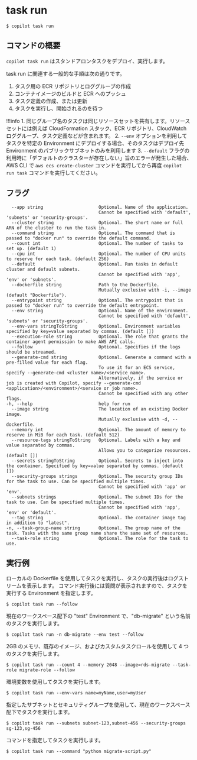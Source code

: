 # task run
```
$ copilot task run
```

## コマンドの概要
`copilot task run` はスタンドアロンタスクをデプロイ、実行します。

task run に関連する一般的な手順は次の通りです。

1. タスク用の ECR リポジトリとロググループの作成
2. コンテナイメージのビルドと ECR へのプッシュ
3. タスク定義の作成、または更新
4. タスクを実行し、開始されるのを待つ

!!!info
    1. 同じグループ名のタスクは同じリソースセットを共有します。リソースセットには例えば CloudFormation スタック、ECR リポジトリ、CloudWatch ロググループ、タスク定義などが含まれます。
    2. `--env` オプションを利用してタスクを特定の Environment にデプロイする場合、そのタスクはデプロイ先 Environment のパブリックサブネットのみを利用します
    3. `--default` フラグの利用時に「デフォルトのクラスターが存在しない」旨のエラーが発生した場合、AWS CLI で `aws ecs create-cluster` コマンドを実行してから再度 `copilot run task` コマンドを実行してください。

## フラグ
```
  --app string                     Optional. Name of the application.
                                   Cannot be specified with 'default', 'subnets' or 'security-groups'.
  --cluster string                 Optional. The short name or full ARN of the cluster to run the task in.
  --command string                 Optional. The command that is passed to "docker run" to override the default command.
  --count int                      Optional. The number of tasks to set up. (default 1)
  --cpu int                        Optional. The number of CPU units to reserve for each task. (default 256)
  --default                        Optional. Run tasks in default cluster and default subnets.
                                   Cannot be specified with 'app', 'env' or 'subnets'.
  --dockerfile string              Path to the Dockerfile.
                                   Mutually exclusive with -i, --image (default "Dockerfile").
  --entrypoint string              Optional. The entrypoint that is passed to "docker run" to override the default entrypoint.
  --env string                     Optional. Name of the environment.
                                   Cannot be specified with 'default', 'subnets' or 'security-groups'.
  --env-vars stringToString        Optional. Environment variables specified by key=value separated by commas. (default [])
  --execution-role string          Optional. The role that grants the container agent permission to make AWS API calls.
  --follow                         Optional. Specifies if the logs should be streamed.
  --generate-cmd string            Optional. Generate a command with a pre-filled value for each flag.
                                   To use it for an ECS service, specify --generate-cmd <cluster name>/<service name>.
                                   Alternatively, if the service or job is created with Copilot, specify --generate-cmd <application>/<environment>/<service or job name>.
                                   Cannot be specified with any other flags.
-h, --help                         help for run
  --image string                   The location of an existing Docker image.
                                   Mutually exclusive with -d, --dockerfile.
  --memory int                     Optional. The amount of memory to reserve in MiB for each task. (default 512)
  --resource-tags stringToString   Optional. Labels with a key and value separated by commas.
                                   Allows you to categorize resources. (default [])
  --secrets stringToString         Optional. Secrets to inject into the container. Specified by key=value separated by commas. (default [])
  --security-groups strings        Optional. The security group IDs for the task to use. Can be specified multiple times.
                                   Cannot be specified with 'app' or 'env'.
  --subnets strings                Optional. The subnet IDs for the task to use. Can be specified multiple times.
                                   Cannot be specified with 'app', 'env' or 'default'.
  --tag string                     Optional. The container image tag in addition to "latest".
-n, --task-group-name string       Optional. The group name of the task. Tasks with the same group name share the same set of resources.
  --task-role string               Optional. The role for the task to use.
```
## 実行例
ローカルの Dockerfile を使用してタスクを実行し、タスクの実行後はログストリームを表示します。
コマンド実行後には質問が表示されますので、タスクを実行する Environment を指定します。
```
$ copilot task run --follow
```

現在のワークスペース配下の "test" Environment で、"db-migrate" という名前のタスクを実行します。
```
$ copilot task run -n db-migrate --env test --follow
```

2GB のメモリ、既存のイメージ、およびカスタムタスクロールを使用して 4 つのタスクを実行します。
```
$ copilot task run --count 4 --memory 2048 --image=rds-migrate --task-role migrate-role --follow
```

環境変数を使用してタスクを実行します。
```
$ copilot task run --env-vars name=myName,user=myUser
```

指定したサブネットとセキュリティグループを使用して、現在のワークスペース配下でタスクを実行します。
```
$ copilot task run --subnets subnet-123,subnet-456 --security-groups sg-123,sg-456
```

コマンドを指定してタスクを実行します。
```
$ copilot task run --command "python migrate-script.py"
```
